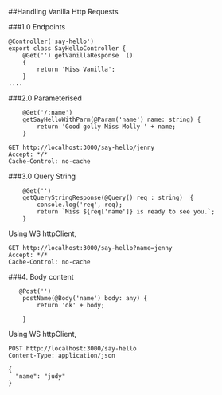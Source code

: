##Handling Vanilla Http Requests


###1.0 Endpoints
```
@Controller('say-hello')
export class SayHelloController {
    @Get('') getVanillaResponse  ()
    {
        return 'Miss Vanilla';
    }
....
```



###2.0 Parameterised
```$xslt
    @Get('/:name')
    getSayHelloWithParm(@Param('name') name: string) {
        return 'Good golly Miss Molly ' + name;
    }
```
```
GET http://localhost:3000/say-hello/jenny
Accept: */*
Cache-Control: no-cache
```

###3.0 Query String
``` 
    @Get('')
    getQueryStringResponse(@Query() req : string)  {
        console.log('req', req);
        return `Miss ${req['name']} is ready to see you.`;
    }
```

Using WS httpClient,
```
GET http://localhost:3000/say-hello?name=jenny
Accept: */*
Cache-Control: no-cache
```

###4. Body content
```
   @Post('')
    postName(@Body('name') body: any) {
        return 'ok' + body;

    }
```
Using WS httpClient,
```
POST http://localhost:3000/say-hello
Content-Type: application/json

{
  "name": "judy"
}
```

